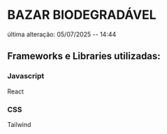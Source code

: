 # BAZAR BIODEGRADÁVEL

última alteração: 05/07/2025 -- 14:44

## Frameworks e Libraries utilizadas:

### Javascript 
React

### CSS
Tailwind
